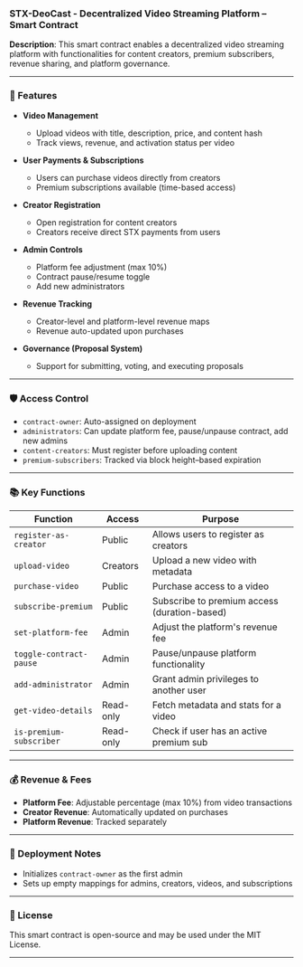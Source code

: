 
### STX-DeoCast - Decentralized Video Streaming Platform – Smart Contract



**Description**:
This smart contract enables a decentralized video streaming platform with functionalities for content creators, premium subscribers, revenue sharing, and platform governance.

---

### 🚀 Features

* **Video Management**

  * Upload videos with title, description, price, and content hash
  * Track views, revenue, and activation status per video

* **User Payments & Subscriptions**

  * Users can purchase videos directly from creators
  * Premium subscriptions available (time-based access)

* **Creator Registration**

  * Open registration for content creators
  * Creators receive direct STX payments from users

* **Admin Controls**

  * Platform fee adjustment (max 10%)
  * Contract pause/resume toggle
  * Add new administrators

* **Revenue Tracking**

  * Creator-level and platform-level revenue maps
  * Revenue auto-updated upon purchases

* **Governance (Proposal System)**

  * Support for submitting, voting, and executing proposals

---

### 🛡️ Access Control

* `contract-owner`: Auto-assigned on deployment
* `administrators`: Can update platform fee, pause/unpause contract, add new admins
* `content-creators`: Must register before uploading content
* `premium-subscribers`: Tracked via block height–based expiration

---

### 📚 Key Functions

| Function                | Access    | Purpose                                      |
| ----------------------- | --------- | -------------------------------------------- |
| `register-as-creator`   | Public    | Allows users to register as creators         |
| `upload-video`          | Creators  | Upload a new video with metadata             |
| `purchase-video`        | Public    | Purchase access to a video                   |
| `subscribe-premium`     | Public    | Subscribe to premium access (duration-based) |
| `set-platform-fee`      | Admin     | Adjust the platform's revenue fee            |
| `toggle-contract-pause` | Admin     | Pause/unpause platform functionality         |
| `add-administrator`     | Admin     | Grant admin privileges to another user       |
| `get-video-details`     | Read-only | Fetch metadata and stats for a video         |
| `is-premium-subscriber` | Read-only | Check if user has an active premium sub      |

---

### 💰 Revenue & Fees

* **Platform Fee**: Adjustable percentage (max 10%) from video transactions
* **Creator Revenue**: Automatically updated on purchases
* **Platform Revenue**: Tracked separately

---

### 📌 Deployment Notes

* Initializes `contract-owner` as the first admin
* Sets up empty mappings for admins, creators, videos, and subscriptions

---

### 📄 License

This smart contract is open-source and may be used under the MIT License.

---
